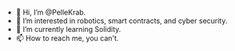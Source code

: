 - 👋 Hi, I’m @PelleKrab.
- 👀 I’m interested in robotics, smart contracts, and cyber security.
- 🌱 I’m currently learning Solidity.
- 📫 How to reach me, you can't.

<!---
Pelle-Krabbenhoeft/Pelle-Krabbenhoeft is a ✨ special ✨ repository because its `README.md` (this file) appears on your GitHub profile.
You can click the Preview link to take a look at your changes.
--->
